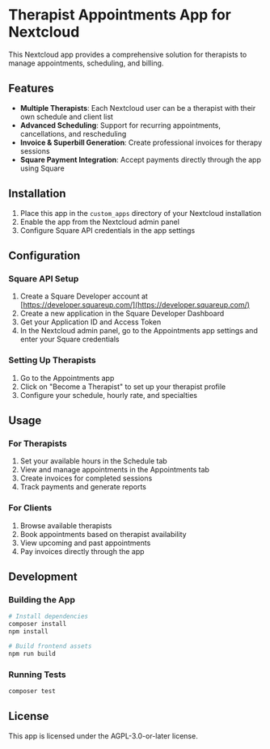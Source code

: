 # Therapist Appointments App for Nextcloud

This Nextcloud app provides a comprehensive solution for therapists to manage appointments, scheduling, and billing.

## Features

- **Multiple Therapists**: Each Nextcloud user can be a therapist with their own schedule and client list
- **Advanced Scheduling**: Support for recurring appointments, cancellations, and rescheduling
- **Invoice & Superbill Generation**: Create professional invoices for therapy sessions
- **Square Payment Integration**: Accept payments directly through the app using Square

## Installation

1. Place this app in the `custom_apps` directory of your Nextcloud installation
2. Enable the app from the Nextcloud admin panel
3. Configure Square API credentials in the app settings

## Configuration

### Square API Setup

1. Create a Square Developer account at [https://developer.squareup.com/](https://developer.squareup.com/)
2. Create a new application in the Square Developer Dashboard
3. Get your Application ID and Access Token
4. In the Nextcloud admin panel, go to the Appointments app settings and enter your Square credentials

### Setting Up Therapists

1. Go to the Appointments app
2. Click on "Become a Therapist" to set up your therapist profile
3. Configure your schedule, hourly rate, and specialties

## Usage

### For Therapists

1. Set your available hours in the Schedule tab
2. View and manage appointments in the Appointments tab
3. Create invoices for completed sessions
4. Track payments and generate reports

### For Clients

1. Browse available therapists
2. Book appointments based on therapist availability
3. View upcoming and past appointments
4. Pay invoices directly through the app

## Development

### Building the App

```bash
# Install dependencies
composer install
npm install

# Build frontend assets
npm run build
```

### Running Tests

```bash
composer test
```

## License

This app is licensed under the AGPL-3.0-or-later license.